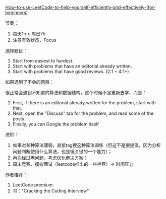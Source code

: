 [How-to-use-LeetCode-to-help-yourself-efficiently-and-effectively-(for-beginners)](https://leetcode.com/discuss/career/450215/How-to-use-LeetCode-to-help-yourself-efficiently-and-effectively-(for-beginners))



节奏：

1. 每天1h > 周日7h
2. 注意有效状态，Focus



选择题目：

1. Start from easiest to hardest. 
2. Start with problems that have an editorial already written. 
3. Start with problems that have good reviews. (2:1 ~ 4:1+)



如果遇到了不会的题目：

很正常会遇到不知道的算法和数据结构，这个时候不是重新去学，而是：

1. First, if there is an editorial already written for the problem, start with that. 
2. Next, open the "Discuss" tab for the problem, and read some of the posts.
3. Finally, you can Google the problem itself



进阶：

1. 如果对某种算法薄弱，直接tag搜这种算法训练（但这不是很提倡，因为分析问题判断使用什么算法，也是很关键的一个能力）；
2. 再次经过老问题，考虑优化解决方案；
3. 周末竞赛、模拟面试（leetcode推出的一些栏目）=> 时间压力



作者推荐：

1. LeetCode premium
2. 书："Cracking the Coding Interview"